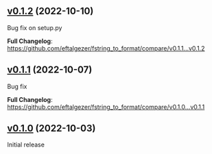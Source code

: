 ## [v0.1.2](https://github.com/eftalgezer/fstring_to_format/tree/v0.1.2) (2022-10-10)

Bug fix on setup.py

**Full Changelog**: https://github.com/eftalgezer/fstring_to_format/compare/v0.1.1...v0.1.2

## [v0.1.1](https://github.com/eftalgezer/fstring_to_format/tree/v0.1.1) (2022-10-07)

Bug fix

**Full Changelog**: https://github.com/eftalgezer/fstring_to_format/compare/v0.1.0...v0.1.1


## [v0.1.0](https://github.com/eftalgezer/fstring_to_format/tree/v0.1.0) (2022-10-03)

Initial release
